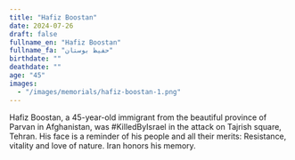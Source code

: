 ```yaml
---
title: "Hafiz Boostan"
date: 2024-07-26
draft: false
fullname_en: "Hafiz Boostan"
fullname_fa: "حفیظ بوستان"
birthdate: ""
deathdate: ""
age: "45"
images:
  - "/images/memorials/hafiz-boostan-1.png"
---
```


Hafiz Boostan, a 45-year-old immigrant from the beautiful province of Parvan in Afghanistan, was #KilledByIsrael in the attack on Tajrish square, Tehran. His face is a reminder of his people and all their merits: Resistance, vitality and love of nature. Iran honors his memory.